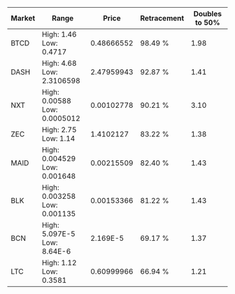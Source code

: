 | Market | Range | Price| Retracement | Doubles to 50% |
| --- | --- | --- | --- | --- |
| BTCD | High: 1.46<br />Low: 0.4717 | 0.48666552 | 98.49 % | 1.98 |
| DASH | High: 4.68<br />Low: 2.3106598 | 2.47959943 | 92.87 % | 1.41 |
| NXT | High: 0.00588<br />Low: 0.0005012 | 0.00102778 | 90.21 % | 3.10 |
| ZEC | High: 2.75<br />Low: 1.14 | 1.4102127 | 83.22 % | 1.38 |
| MAID | High: 0.004529<br />Low: 0.001648 | 0.00215509 | 82.40 % | 1.43 |
| BLK | High: 0.003258<br />Low: 0.001135 | 0.00153366 | 81.22 % | 1.43 |
| BCN | High: 5.097E-5<br />Low: 8.64E-6 | 2.169E-5 | 69.17 % | 1.37 |
| LTC | High: 1.12<br />Low: 0.3581 | 0.60999966 | 66.94 % | 1.21 |

